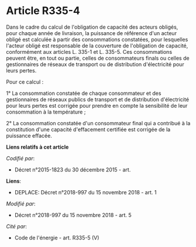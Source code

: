 # Article R335-4

Dans le cadre du calcul de l'obligation de capacité des acteurs obligés, pour chaque année de livraison, la puissance de
référence d'un acteur obligé est calculée à partir des consommations constatées, pour lesquelles l'acteur obligé est
responsable de la couverture de l'obligation de capacité, conformément aux articles L. 335-1 et L. 335-5. Ces consommations
peuvent être, en tout ou partie, celles de consommateurs finals ou celles de gestionnaires de réseaux de transport ou de
distribution d'électricité pour leurs pertes. 

Pour ce calcul : 

1° La consommation constatée de chaque consommateur et des gestionnaires de réseaux publics de transport et de distribution
d'électricité pour leurs pertes est corrigée pour prendre en compte la sensibilité de leur consommation à la température ; 

2° La consommation constatée d'un consommateur final qui a contribué à la constitution d'une capacité d'effacement certifiée
est corrigée de la puissance effacée.

**Liens relatifs à cet article**

_Codifié par_:

  - Décret n°2015-1823 du 30 décembre 2015 - art.

**Liens**:

  - DEPLACE: Décret n°2018-997 du 15 novembre 2018 - art. 1

_Modifié par_:

  - Décret n°2018-997 du 15 novembre 2018 - art. 5

_Cité par_:

  - Code de l'énergie - art. R335-5 (V)
